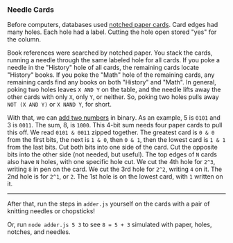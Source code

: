 ### Needle Cards

Before computers, databases used [notched paper cards][hackaday]. Card edges had many holes. Each hole had a label. Cutting the hole open stored "yes" for the column.

Book references were searched by notched paper. You stack the cards, running a needle through the same labeled hole for all cards. If you poke a needle in the "History" hole of all cards, the remaining cards locate "History" books. If you poke the "Math" hole of the remaining cards, any remaining cards find any books on both "History" and "Math". In general, poking two holes leaves `X AND Y` on the table, and the needle lifts away the other cards with only `X`, only `Y`, or neither. So, poking two holes pulls away `NOT (X AND Y)` or `X NAND Y`, for short. 

With that, we can [add two numbers][nand] in binary. As an example, 5 is `0101` and 3 is `0011`. The sum, 8, is `1000`. This 4-bit sum needs four paper cards to pull this off. We read `0101 & 0011` zipped together. The greatest card is `0 & 0` from the first bits, the next is `1 & 0`, then `0 & 1`, then the lowest card is `1 & 1` from the last bits. Cut both bits into one side of the card. Cut the opposite bits into the other side (not needed, but useful). The top edges of `N` cards also have `N` holes, with one specific hole cut. We cut the 4th hole for `2^3`, writing `8` in pen on the card. We cut the 3rd hole for `2^2`, writing `4` on it.  The 2nd hole is for `2^1`, or `2`. The 1st hole is on the lowest card, with `1` written on it.

---

After that, run the steps in `adder.js` yourself on the cards with a pair of knitting needles or chopsticks!

Or, run `node adder.js 5 3` to see `8 = 5 + 3` simulated with paper, holes, notches, and needles.

[hackaday]: https://hackaday.com/2019/06/18/before-computers-notched-card-databases/
[nand]: https://www.eeweb.com/full-adder-nand-equivalent/
